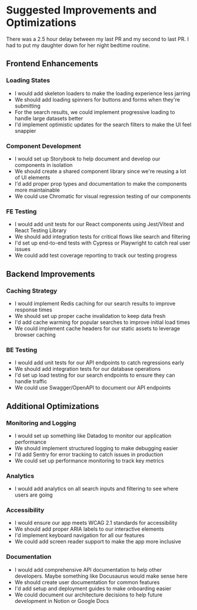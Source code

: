 # Suggested Improvements and Optimizations

There was a 2.5 hour delay between my last PR and my second to last PR. I had to put my daughter down for her night bedtime routine.

## Frontend Enhancements

### Loading States

- I would add skeleton loaders to make the loading experience less jarring
- We should add loading spinners for buttons and forms when they're submitting
- For the search results, we could implement progressive loading to handle large datasets better
- I'd implement optimistic updates for the search filters to make the UI feel snappier

### Component Development

- I would set up Storybook to help document and develop our components in isolation
- We should create a shared component library since we're reusing a lot of UI elements
- I'd add proper prop types and documentation to make the components more maintainable
- We could use Chromatic for visual regression testing of our components

### FE Testing

- I would add unit tests for our React components using Jest/Vitest and React Testing Library
- We should add integration tests for critical flows like search and filtering
- I'd set up end-to-end tests with Cypress or Playwright to catch real user issues
- We could add test coverage reporting to track our testing progress

## Backend Improvements

### Caching Strategy

- I would implement Redis caching for our search results to improve response times
- We should set up proper cache invalidation to keep data fresh
- I'd add cache warming for popular searches to improve initial load times
- We could implement cache headers for our static assets to leverage browser caching

### BE Testing

- I would add unit tests for our API endpoints to catch regressions early
- We should add integration tests for our database operations
- I'd set up load testing for our search endpoints to ensure they can handle traffic
- We could use Swagger/OpenAPI to document our API endpoints

## Additional Optimizations

### Monitoring and Logging

- I would set up something like Datadog to monitor our application performance
- We should implement structured logging to make debugging easier
- I'd add Sentry for error tracking to catch issues in production
- We could set up performance monitoring to track key metrics

### Analytics

- I would add analytics on all search inputs and filtering to see where users are going

### Accessibility

- I would ensure our app meets WCAG 2.1 standards for accessibility
- We should add proper ARIA labels to our interactive elements
- I'd implement keyboard navigation for all our features
- We could add screen reader support to make the app more inclusive

### Documentation

- I would add comprehensive API documentation to help other developers. Maybe something like Docusaurus would make sense here
- We should create user documentation for common features
- I'd add setup and deployment guides to make onboarding easier
- We could document our architecture decisions to help future development in Notion or Google Docs
